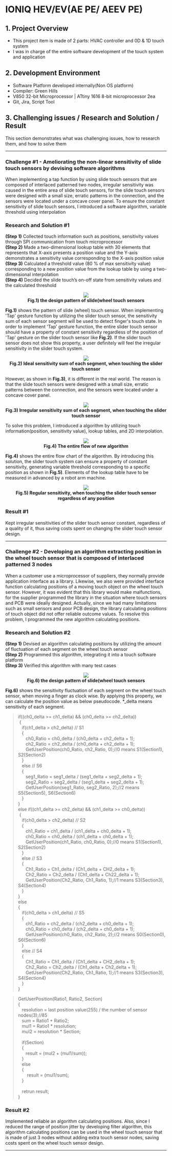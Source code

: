 # IONIQ HEV/EV(AE PE/ AEEV PE)

## 1. Project Overview
- This project item is made of 2 parts: HVAC controller and 0D & 1D touch system
- I was in charge of the entire software development of the touch system and application

## 2. Development Environment
-  Software Platform developed internally(Non OS platform)
-  Compiler: Green Hills
-  V850 32-bit Microprocessor | ATtiny 1616 8-bit microprocessor 2ea
-  Git, Jira, Script Tool

## 3. Challenging issues / Research and Solution / Result
This section demonstrates what was challenging issues, how to research them, and how to solve them

---
### Challenge #1 - Ameliorating the non-linear sensitivity of slide touch sensors by devising software algorithms
When implementing a tap function by using slide touch sensors that are composed of interlaced patterned two nodes, irregular sensitivity was caused in the entire area of slide touch sensors, for the slide touch sensors were designed with a small size, erratic patterns in the connection, and the sensors were located under a concave cover panel. To ensure the constant sensitivity of slide touch sensors, I introduced a software algorithm, variable threshold using interpolation

### Research and Solution #1
**(Step 1)** Collected touch information such as positions, sensitivity values through SPI communication from touch microprocessor<br>
**(Step 2)** Made a two-dimensional lookup table with 30 elements that represents that X-axis presents a position value and the Y-axis demonstrates a sensitivity value corresponding to the X-axis position value<br>
**(Step 3)** Calculated a threshold value (80 % of max sensitivity value) corresponding to a new position value from the lookup table by using a two-dimensional interpolation<br>
**(Step 4)** Decided the slide touch’s on-off state from sensitivity values and the calculated threshold<br>

<p align="center">
<img src="./Img/AEPE_Sensor.jpg"><br>
<strong>Fig.1) the design pattern of slide(wheel touch sensors</strong>
<p>

**Fig.1)** shows the pattern of slide (wheel) touch sensor. When implementing 'Tap' gesture function by utilizing the slider touch sensor, the sensitivity sum of each sensor segment will be used to detect finger's touch state. In order to implement 'Tap' gesture function, the entire slider touch sensor should have a property of constant sensitivity regardless of the position of 'Tap' gesture on the slider touch sensor like **Fig.2)**. If the slider touch sensor does not show this property, a user definitely will feel the irregular sensitivity in the slider touch system.

<p align="center">
<img src="./Img/AEPE_Delta1.jpg"><br>
<strong>Fig.2) Ideal sensitivity sum of each segment, when touching the slider touch sensor</strong>
<p>

However, as shown in **Fig.3)**, it is different in the real world. The reason is that the slide touch sensors were designed with a small size, erratic patterns between the connection, and the sensors were located under a concave cover panel.

<p align="center">
<img src="./Img/AEPE_Delta2.jpg"><br>
<strong>Fig.3) Irregular sensitivity sum of each segment, when touching the slider touch sensor</strong>
<p>

To solve this problem, I introduced a algorithm by utilizing touch information(position, sensitivity value), lookup tables, and 2D interpolation.

<p align="center">
<img src="./Img/AEPE_Flow.jpg"><br>
<strong>Fig.4) The entire flow of new algorithm</strong>
<p>

**Fig.4)** shows the entire flow chart of the algorithm. By introducing this solution, the slider touch system can ensure a property of constant sensitivity, generating variable threshold corresponding to a specific position as shown in **Fig.5)**. Elements of the lookup table have to be measured in advanced by a robot arm machine.

<p align="center">
<img src="./Img/AEPE_Delta3.jpg"><br>
<strong>Fig.5) Regular sensitivity, when touching the slider touch sensor regardless of any position</strong>
<p>

### Result #1
Kept irregular sensitivities of the slider touch sensor constant, regardless of a quality of it, thus saving costs spent on changing the slider touch sensor design.<br>

---

### Challenge #2 - Developing an algorithm extracting position in the wheel touch sensor that is composed of interlaced patterned 3 nodes
When a customer use a microprocessor of suppliers, they normally provide application interface as a library. Likewise, we also were provided interface function calculating positions of a moving touch object on the wheel touch sensor. However, it was evident that this library would make malfunctions, for the supplier programmed the library in the situation where touch sensors and PCB were ideally designed. Actually, since we had many limitations such as small sensors and poor PCB design, the library calculating positions of touch object did not offer reliable outcome values. To resolve this problem, I programmed the new algorithm calculating positions.

### Research and Solution #2
**(Step 1)** Devised an algorithm calculating positions by utilizing the amount of fluctuation of each segment on the wheel touch sensor<br>
**(Step 2)** Programmed this algorithm, integrating it into a touch software platform<br>
**(Step 3)** Verified this algorithm with many test cases<br>

<p align="center">
<img src="./Img/AEPE_PosExtract.jpg"><br>
<strong>Fig.6) the design pattern of slide(wheel touch sensors</strong>
<p>

**Fig.6)** shows the sensitivity fluctuation of each segment on the wheel touch sensor, when moving a finger as clock wise. By applying this property, we can calculate the position value as below pseudocode. *_delta means sensitivity of each segment.

>if((ch0_delta >= ch1_delta) && (ch0_delta >= ch2_delta))<br>
&nbsp;{<br>
&nbsp;&nbsp;&nbsp;if(ch1_delta > ch2_delta) // S1<br>
&nbsp;&nbsp;&nbsp;{<br>
&nbsp;&nbsp;&nbsp;&nbsp;&nbsp;&nbsp;ch0_Ratio = ch0_delta / (ch0_delta + ch2_delta + 1);<br>
&nbsp;&nbsp;&nbsp;&nbsp;&nbsp;&nbsp;ch2_Ratio = ch2_delta / (ch0_delta + ch2_delta + 1);<br>
&nbsp;&nbsp;&nbsp;&nbsp;&nbsp;&nbsp;GetUserPosition(ch0_Ratio, ch2_Ratio, 0);//0 means S1(Section1), S2(Section2)<br>
&nbsp;&nbsp;&nbsp;}<br>
&nbsp;&nbsp;&nbsp;else // S6<br>
&nbsp;&nbsp;&nbsp;{<br>
&nbsp;&nbsp;&nbsp;&nbsp;&nbsp;&nbsp;seg1_Ratio = seg1_delta / (seg1_delta + seg2_delta + 1);<br>
&nbsp;&nbsp;&nbsp;&nbsp;&nbsp;&nbsp;seg2_Ratio = seg2_delta / (seg1_delta + seg2_delta + 1);<br>
&nbsp;&nbsp;&nbsp;&nbsp;&nbsp;&nbsp;GetUserPosition(seg1_Ratio, seg2_Ratio, 2);//2 means S5(Section5), S6(Section6)<br>
&nbsp;&nbsp;&nbsp;}<br>
}<br>
else if((ch1_delta >= ch2_delta) && (ch1_delta >= ch0_delta))<br>
&nbsp;{<br>
&nbsp;&nbsp;&nbsp;if(ch0_delta > ch2_delta) // S2<br>
&nbsp;&nbsp;&nbsp;{<br>
&nbsp;&nbsp;&nbsp;&nbsp;&nbsp;&nbsp;ch1_Ratio = ch1_delta / (ch1_delta + ch0_delta + 1);<br>
&nbsp;&nbsp;&nbsp;&nbsp;&nbsp;&nbsp;ch0_Ratio = ch0_delta / (ch1_delta + ch0_delta + 1);<br>
&nbsp;&nbsp;&nbsp;&nbsp;&nbsp;&nbsp;GetUserPosition(ch1_Ratio, ch0_Ratio, 0);//0 means S1(Section1), S2(Section2)<br>
&nbsp;&nbsp;&nbsp;}<br>
&nbsp;&nbsp;&nbsp;else // S3<br>
&nbsp;&nbsp;&nbsp;{<br>
&nbsp;&nbsp;&nbsp;&nbsp;&nbsp;&nbsp;Ch1_Ratio = Ch1_delta / (Ch1_delta + CH2_delta + 1);<br>
&nbsp;&nbsp;&nbsp;&nbsp;&nbsp;&nbsp;Ch2_Ratio = Ch2_delta / (Ch1_delta + Ch22_delta + 1);<br>
&nbsp;&nbsp;&nbsp;&nbsp;&nbsp;&nbsp;GetUserPosition(Ch2_Ratio, Ch1_Ratio, 1);//1 means S3(Section3), S4(Section4)<br>
&nbsp;&nbsp;&nbsp;}<br>
}<br>
else<br>
{<br>
&nbsp;&nbsp;&nbsp;if(ch0_delta > ch1_delta) // S5<br>
&nbsp;&nbsp;&nbsp;{<br>
&nbsp;&nbsp;&nbsp;&nbsp;&nbsp;&nbsp;ch1_Ratio = ch2_delta / (ch2_delta + ch0_delta + 1);<br>
&nbsp;&nbsp;&nbsp;&nbsp;&nbsp;&nbsp;ch0_Ratio = ch0_delta / (ch2_delta + ch0_delta + 1);<br>
&nbsp;&nbsp;&nbsp;&nbsp;&nbsp;&nbsp;GetUserPosition(ch0_Ratio, ch2_Ratio, 2);//2 means S0(Section0), S6(Section6)<br>
&nbsp;&nbsp;&nbsp;}<br>
&nbsp;&nbsp;&nbsp;else // S4<br>
&nbsp;&nbsp;&nbsp;{<br>
&nbsp;&nbsp;&nbsp;&nbsp;&nbsp;&nbsp;Ch1_Ratio = Ch1_delta / (Ch1_delta + CH2_delta + 1);<br>
&nbsp;&nbsp;&nbsp;&nbsp;&nbsp;&nbsp;Ch2_Ratio = Ch2_delta / (Ch1_delta + Ch2_delta + 1);<br>
&nbsp;&nbsp;&nbsp;&nbsp;&nbsp;&nbsp;GetUserPosition(Ch2_Ratio, Ch1_Ratio, 1);//1 means S3(Section3), S4(Section4)<br>
&nbsp;&nbsp;&nbsp;}<br>
}<br>


>GetUserPosition(Ratio1, Ratio2, Section)<br>
{<br>
&nbsp;&nbsp;&nbsp;resolution = last position value(255) / the number of sensor nodes(3);//85<br>
&nbsp;&nbsp;&nbsp;sum = Ratio1 + Ratio2;<br>
&nbsp;&nbsp;&nbsp;mul1 = Ratio1 * resolution;<br>
&nbsp;&nbsp;&nbsp;mul2 = resolution * Section;<br>
&nbsp;&nbsp;&nbsp;<br>
&nbsp;&nbsp;&nbsp;if(Section)<br>
&nbsp;&nbsp;&nbsp;{<br>
&nbsp;&nbsp;&nbsp;&nbsp;&nbsp;&nbsp;result = (mul2 + (mul1/sum));<br>
&nbsp;&nbsp;&nbsp;}<br>
&nbsp;&nbsp;&nbsp;else<br>
&nbsp;&nbsp;&nbsp;{<br>
&nbsp;&nbsp;&nbsp;&nbsp;&nbsp;&nbsp; result = (mul1/sum);<br>
&nbsp;&nbsp;&nbsp;}<br>
&nbsp;&nbsp;&nbsp;	
&nbsp;&nbsp;&nbsp;retrun result;<br>
}<br>

### Result #2
Implemented reliable an algorithm calculating positions. Also, since I reduced the range of position jitter by developing filter algorithm, this algorithm calculating positions can be used in the wheel touch sensor that is made of just 3 nodes without adding extra touch sensor nodes, saving costs spent on the wheel touch sensor design.

---

